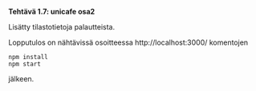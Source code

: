 **Tehtävä 1.7: unicafe osa2**

Lisätty tilastotietoja palautteista.

Lopputulos on nähtävissä osoitteessa http://localhost:3000/ komentojen

    npm install
    npm start

jälkeen.
